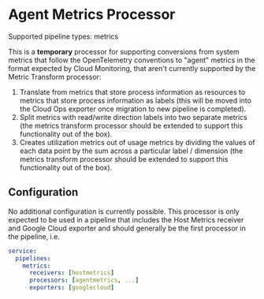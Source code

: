 # Agent Metrics Processor

Supported pipeline types: metrics

This is a **temporary** processor for supporting conversions from system metrics
that follow the OpenTelemetry conventions to "agent" metrics in the format
expected by Cloud Monitoring, that aren't currently supported by the Metric
Transform processor:

1. Translate from metrics that store process information as resources to metrics
   that store process information as labels (this will be moved into the Cloud
   Ops exporter once migration to new pipeline is completed).
2. Split metrics with read/write direction labels into two separate metrics (the
   metrics transform processor should be extended to support this functionality
   out of the box).
3. Creates utilization metrics out of usage metrics by dividing the values of
   each data point by the sum across a particular label / dimension (the
   metrics transform processor should be extended to support this functionality
   out of the box).

## Configuration

No additional configuration is currently possible. This processor is only expected
to be used in a pipeline that includes the Host Metrics receiver and Google Cloud
exporter and should generally be the first processor in the pipeline, i.e.

```yaml
service:
  pipelines:
    metrics:
      receivers: [hostmetrics]
      processors: [agentmetrics, ...]
      exporters: [googlecloud]
```
